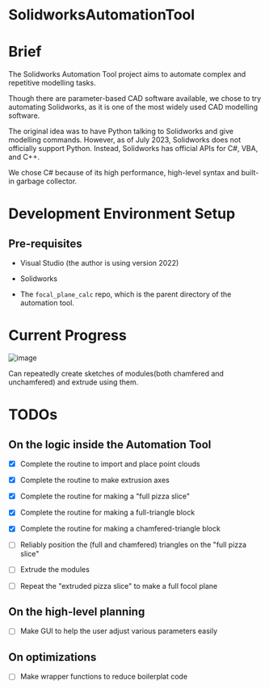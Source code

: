 # SolidworksAutomationTool

# Brief

The Solidworks Automation Tool project aims to automate complex and repetitive modelling tasks. 

Though there are parameter-based CAD software available, we chose to try automating Solidworks, as it is one of the most widely used CAD modelling software. 

The original idea was to have Python talking to Solidworks and give modelling commands. However, as of July 2023, Solidworks does not officially support Python. Instead, Solidworks has official APIs for C#, VBA, and C++.

We chose C# because of its high performance, high-level syntax and built-in garbage collector. 

# Development Environment Setup

## Pre-requisites

- Visual Studio (the author is using version 2022)

- Solidworks

- The `focal_plane_calc` repo, which is the parent directory of the automation tool.

# Current Progress
![image](https://github.com/MaximeRombach/focal_plane_calc/assets/85515041/f7f39f5d-9507-4501-9bc2-6f7f0cd8d46a)

Can repeatedly create sketches of modules(both chamfered and unchamfered) and extrude using them.

# TODOs

## On the logic inside the Automation Tool

- [x] Complete the routine to import and place point clouds

- [x] Complete the routine to make extrusion axes

- [x] Complete the routine for making a "full pizza slice"

- [x] Complete the routine for making a full-triangle block

- [x] Complete the routine for making a chamfered-triangle block

- [ ] Reliably position the (full and chamfered) triangles on the "full pizza slice"

- [ ] Extrude the modules

- [ ] Repeat the "extruded pizza slice" to make a full focol plane

## On the high-level planning

- [ ] Make GUI to help the user adjust various parameters easily

## On optimizations

- [ ] Make wrapper functions to reduce boilerplat code
